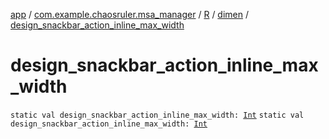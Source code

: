 [app](../../../index.md) / [com.example.chaosruler.msa_manager](../../index.md) / [R](../index.md) / [dimen](index.md) / [design_snackbar_action_inline_max_width](.)

# design_snackbar_action_inline_max_width

`static val design_snackbar_action_inline_max_width: `[`Int`](https://kotlinlang.org/api/latest/jvm/stdlib/kotlin/-int/index.html)
`static val design_snackbar_action_inline_max_width: `[`Int`](https://kotlinlang.org/api/latest/jvm/stdlib/kotlin/-int/index.html)